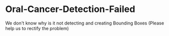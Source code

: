 # Oral-Cancer-Detection-Failed
We don't know why is it not detecting and creating Bounding Boxes (Please help us to rectify the problem)
